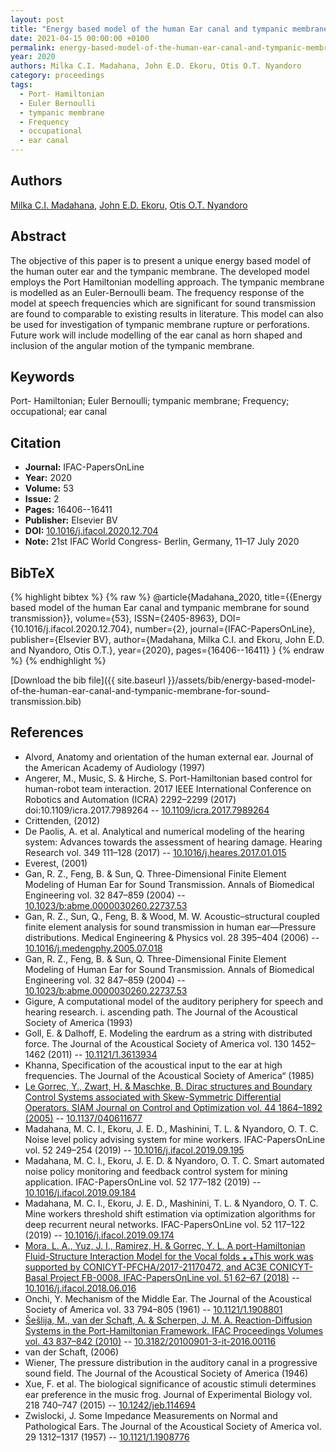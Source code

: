 ```yaml
---
layout: post
title: "Energy based model of the human Ear canal and tympanic membrane for sound transmission"
date: 2021-04-15 00:00:00 +0100
permalink: energy-based-model-of-the-human-ear-canal-and-tympanic-membrane-for-sound-transmission
year: 2020
authors: Milka C.I. Madahana, John E.D. Ekoru, Otis O.T. Nyandoro
category: proceedings
tags:
  - Port- Hamiltonian
  - Euler Bernoulli
  - tympanic membrane
  - Frequency
  - occupational
  - ear canal
---
```

 
## Authors
[Milka C.I. Madahana](authors/milka-c-i-madahana), [John E.D. Ekoru](authors/john-e-d-ekoru), [Otis O.T. Nyandoro](authors/otis-o-t-c-nyandoro)
 
## Abstract
The objective of this paper is to present a unique energy based model of the human outer ear and the tympanic membrane. The developed model employs the Port Hamiltonian modelling approach. The tympanic membrane is modelled as an Euler-Bernoulli beam. The frequency response of the model at speech frequencies which are significant for sound transmission are found to comparable to existing results in literature. This model can also be used for investigation of tympanic membrane rupture or perforations. Future work will include modelling of the ear canal as horn shaped and inclusion of the angular motion of the tympanic membrane.
 
## Keywords
Port- Hamiltonian; Euler Bernoulli; tympanic membrane; Frequency; occupational; ear canal
 
## Citation
- **Journal:** IFAC-PapersOnLine
- **Year:** 2020
- **Volume:** 53
- **Issue:** 2
- **Pages:** 16406--16411
- **Publisher:** Elsevier BV
- **DOI:** [10.1016/j.ifacol.2020.12.704](https://doi.org/10.1016/j.ifacol.2020.12.704)
- **Note:** 21st IFAC World Congress- Berlin, Germany, 11–17 July 2020
 
## BibTeX
{% highlight bibtex %}
{% raw %}
@article{Madahana_2020,
  title={{Energy based model of the human Ear canal and tympanic membrane for sound transmission}},
  volume={53},
  ISSN={2405-8963},
  DOI={10.1016/j.ifacol.2020.12.704},
  number={2},
  journal={IFAC-PapersOnLine},
  publisher={Elsevier BV},
  author={Madahana, Milka C.I. and Ekoru, John E.D. and Nyandoro, Otis O.T.},
  year={2020},
  pages={16406--16411}
}
{% endraw %}
{% endhighlight %}
 
[Download the bib file]({{ site.baseurl }}/assets/bib/energy-based-model-of-the-human-ear-canal-and-tympanic-membrane-for-sound-transmission.bib)
 
## References
- Alvord, Anatomy and orientation of the human external ear. Journal of the American Academy of Audiology (1997)
- Angerer, M., Music, S. & Hirche, S. Port-Hamiltonian based control for human-robot team interaction. 2017 IEEE International Conference on Robotics and Automation (ICRA) 2292–2299 (2017) doi:10.1109/icra.2017.7989264 -- [10.1109/icra.2017.7989264](https://doi.org/10.1109/icra.2017.7989264)
- Crittenden, (2012)
- De Paolis, A. et al. Analytical and numerical modeling of the hearing system: Advances towards the assessment of hearing damage. Hearing Research vol. 349 111–128 (2017) -- [10.1016/j.heares.2017.01.015](https://doi.org/10.1016/j.heares.2017.01.015)
- Everest, (2001)
- Gan, R. Z., Feng, B. & Sun, Q. Three-Dimensional Finite Element Modeling of Human Ear for Sound Transmission. Annals of Biomedical Engineering vol. 32 847–859 (2004) -- [10.1023/b:abme.0000030260.22737.53](https://doi.org/10.1023/b:abme.0000030260.22737.53)
- Gan, R. Z., Sun, Q., Feng, B. & Wood, M. W. Acoustic–structural coupled finite element analysis for sound transmission in human ear—Pressure distributions. Medical Engineering &amp; Physics vol. 28 395–404 (2006) -- [10.1016/j.medengphy.2005.07.018](https://doi.org/10.1016/j.medengphy.2005.07.018)
- Gan, R. Z., Feng, B. & Sun, Q. Three-Dimensional Finite Element Modeling of Human Ear for Sound Transmission. Annals of Biomedical Engineering vol. 32 847–859 (2004) -- [10.1023/b:abme.0000030260.22737.53](https://doi.org/10.1023/b:abme.0000030260.22737.53)
- Gigure, A computational model of the auditory periphery for speech and hearing research. i. ascending path. The Journal of the Acoustical Society of America (1993)
- Goll, E. & Dalhoff, E. Modeling the eardrum as a string with distributed force. The Journal of the Acoustical Society of America vol. 130 1452–1462 (2011) -- [10.1121/1.3613934](https://doi.org/10.1121/1.3613934)
- Khanna, Specification of the acoustical input to the ear at high frequencies. The Journal of the Acoustical Society of America“ (1985)
- [Le Gorrec, Y., Zwart, H. & Maschke, B. Dirac structures and Boundary Control Systems associated with Skew-Symmetric Differential Operators. SIAM Journal on Control and Optimization vol. 44 1864–1892 (2005)](dirac-structures-and-boundary-control-systems-associated-with-skew-symmetric-differential-operators) -- [10.1137/040611677](https://doi.org/10.1137/040611677)
- Madahana, M. C. I., Ekoru, J. E. D., Mashinini, T. L. & Nyandoro, O. T. C. Noise level policy advising system for mine workers. IFAC-PapersOnLine vol. 52 249–254 (2019) -- [10.1016/j.ifacol.2019.09.195](https://doi.org/10.1016/j.ifacol.2019.09.195)
- Madahana, M. C. I., Ekoru, J. E. D. & Nyandoro, O. T. C. Smart automated noise policy monitoring and feedback control system for mining application. IFAC-PapersOnLine vol. 52 177–182 (2019) -- [10.1016/j.ifacol.2019.09.184](https://doi.org/10.1016/j.ifacol.2019.09.184)
- Madahana, M. C. I., Ekoru, J. E. D., Mashinini, T. L. & Nyandoro, O. T. C. Mine workers threshold shift estimation via optimization algorithms for deep recurrent neural networks. IFAC-PapersOnLine vol. 52 117–122 (2019) -- [10.1016/j.ifacol.2019.09.174](https://doi.org/10.1016/j.ifacol.2019.09.174)
- [Mora, L. A., Yuz, J. I., Ramirez, H. & Gorrec, Y. L. A port-Hamiltonian Fluid-Structure Interaction Model for the Vocal folds ⁎ ⁎This work was supported by CONICYT-PFCHA/2017-21170472, and AC3E CONICYT-Basal Project FB-0008. IFAC-PapersOnLine vol. 51 62–67 (2018)](a-port-hamiltonian-fluid-structure-interaction-model-for-the-vocal-folds) -- [10.1016/j.ifacol.2018.06.016](https://doi.org/10.1016/j.ifacol.2018.06.016)
- Onchi, Y. Mechanism of the Middle Ear. The Journal of the Acoustical Society of America vol. 33 794–805 (1961) -- [10.1121/1.1908801](https://doi.org/10.1121/1.1908801)
- [Šešlija, M., van der Schaft, A. & Scherpen, J. M. A. Reaction-Diffusion Systems in the Port-Hamiltonian Framework. IFAC Proceedings Volumes vol. 43 837–842 (2010)](reaction-diffusion-systems-in-the-port-hamiltonian-framework) -- [10.3182/20100901-3-it-2016.00116](https://doi.org/10.3182/20100901-3-it-2016.00116)
- van der Schaft, (2006)
- Wiener, The pressure distribution in the auditory canal in a progressive sound field. The Journal of the Acoustical Society of America (1946)
- Xue, F. et al. The biological significance of acoustic stimuli determines ear preference in the music frog. Journal of Experimental Biology vol. 218 740–747 (2015) -- [10.1242/jeb.114694](https://doi.org/10.1242/jeb.114694)
- Zwislocki, J. Some Impedance Measurements on Normal and Pathological Ears. The Journal of the Acoustical Society of America vol. 29 1312–1317 (1957) -- [10.1121/1.1908776](https://doi.org/10.1121/1.1908776)


